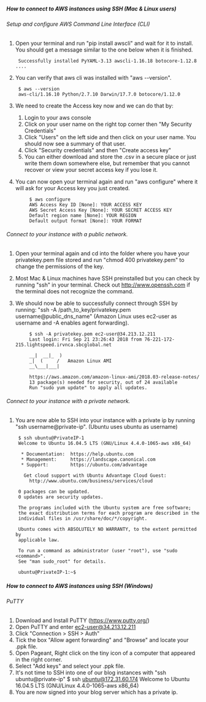 ##### How to connect to AWS instances using SSH (Mac & Linux users)

###### Setup and configure AWS Command Line Interface (CLI)
1. Open your terminal and run "pip install awscli" and wait for it to install. You should
get a message similar to the one below when it is finished.

		Successfully installed PyYAML-3.13 awscli-1.16.18 botocore-1.12.8 ....

2. You can verify that aws cli was installed with "aws --version".

		$ aws --version
		aws-cli/1.16.10 Python/2.7.10 Darwin/17.7.0 botocore/1.12.0

3. We need to create the Access key now and we can do that by:
	1. Login to your aws console
	2. Click on your user name on the right top corner then "My Security Credentials"
	3. Click "Users" on the left side and then click on your user name. You should
	   now see a summary of that user.
	4. Click "Security credentials" and then "Create access key"
	5. You can either download and store the .csv in a secure place or just write them
	   down somewhere else, but remember that you cannot recover or view your secret
	   access key if you lose it.


4. You can now open your terminal again and run "aws configure" where it will ask for
	your Access key you just created.

			$ aws configure
			AWS Access Key ID [None]: YOUR ACCESS KEY
			AWS Secret Access Key [None]: YOUR SECRET ACCESS KEY
			Default region name [None]: YOUR REGION
			Default output format [None]: YOUR FORMAT

###### Connect to your instance with a public network.
1. Open your terminal again and cd into the folder where you have your privatekey.pem
file stored and run "chmod 400 privatekey.pem" to change the permissions of the key.
2. Most Mac & Linux machines have SSH preinstalled but you can check by running "ssh" in your terminal. Check out http://www.openssh.com if the terminal does not recognize the command.
3. We should now be able to successfully connect through SSH by running: "ssh -A /path_to_key/privatekey.pem username@public_dns_name"
 (Amazon Linux uses ec2-user as username and -A enables agent forwarding).

			$ ssh -A privatekey.pem ec2-user@34.213.12.211
			Last login: Fri Sep 21 23:26:43 2018 from 76-221-172-215.lightspeed.irvnca.sbcglobal.net

            __|  __|_  )
            _|  (     /   Amazon Linux AMI
            __\___|___|

			https://aws.amazon.com/amazon-linux-ami/2018.03-release-notes/
			13 package(s) needed for security, out of 24 available
			Run "sudo yum update" to apply all updates.

###### Connect to your instance with a private network.
1. You are now able to SSH into your instance with a private ip by running "ssh username@private-ip". (Ubuntu uses ubuntu as username)

		$ ssh ubuntu@PrivateIP-1
		Welcome to Ubuntu 16.04.5 LTS (GNU/Linux 4.4.0-1065-aws x86_64)

		 * Documentation:  https://help.ubuntu.com
		 * Management:     https://landscape.canonical.com
		 * Support:        https://ubuntu.com/advantage

		  Get cloud support with Ubuntu Advantage Cloud Guest:
		    http://www.ubuntu.com/business/services/cloud

		0 packages can be updated.
		0 updates are security updates.

		The programs included with the Ubuntu system are free software;
		the exact distribution terms for each program are described in the
		individual files in /usr/share/doc/*/copyright.

		Ubuntu comes with ABSOLUTELY NO WARRANTY, to the extent permitted by
		applicable law.

		To run a command as administrator (user "root"), use "sudo <command>".
		See "man sudo_root" for details.

		ubuntu@PrivateIP-1:~$

##### How to connect to AWS instances using SSH (Windows)
###### PuTTY
1. Download and Install PuTTY (https://www.putty.org/)
2. Open PuTTY and enter ec2-user@34.213.12.211
3. Click "Connection > SSH > Auth"
4. Tick the box "Allow agent forwarding" and "Browse" and locate your .ppk file.
5. Open Pageant, Right click on the tiny icon of a computer that appeared in the right corner.
6. Select "Add keys" and select your .ppk file.
7. It's not time to SSH into one of our blog instances with "ssh ubuntu@private-ip"
				$ ssh ubuntu@172.31.60.174
Welcome to Ubuntu 16.04.5 LTS (GNU/Linux 4.4.0-1065-aws x86_64)
8. You are now signed into your blog server which has a private ip.
